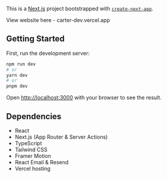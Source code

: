 This is a [Next.js](https://nextjs.org/) project bootstrapped with [`create-next-app`](https://github.com/vercel/next.js/tree/canary/packages/create-next-app).

View website here - carter-dev.vercel.app

## Getting Started

First, run the development server:

```bash
npm run dev
# or
yarn dev
# or
pnpm dev
```

Open [http://localhost:3000](http://localhost:3000) with your browser to see the result.

## Dependencies

- React
- Next.js (App Router & Server Actions)
- TypeScript
- Tailwind CSS 
- Framer Motion 
- React Email & Resend 
- Vercel hosting

